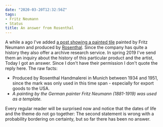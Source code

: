 ```yaml
---
date: "2020-03-20T12:32:56Z"
tags:
- Fritz Neumann
- Status
title: An answer from Rosenthal
---
```


A while a ago I've added [a post showing a painted tile](/post/rosenthal-fritz-neumann) painted by Fritz Neumann and produced by [Rosenthal](https://www.rosenthal.de/en/info/company/the-rosenthal-company/company-history/). Since the company has quite a history they also offer a archive research service.
In spring 2019 I've send them an inquiry about the history of this particular product and the artist, Today I got an answer. Since I don't have their permission I don't quote the reply here. The raw facts:
* Produced by Rosenthal Handmalerei in Munich between 1934 and 1951, since the mark was only used in this time span - especially for export goods to the USA.
* *A painting by the German painter Fritz Neumann (1881-1919) was used as a template.*

Every regular reader will be surprised now and notice that the dates of life and the theme do not go together: The second statement is wrong with a probability bordering on certainty, but so far there has been no answer.
